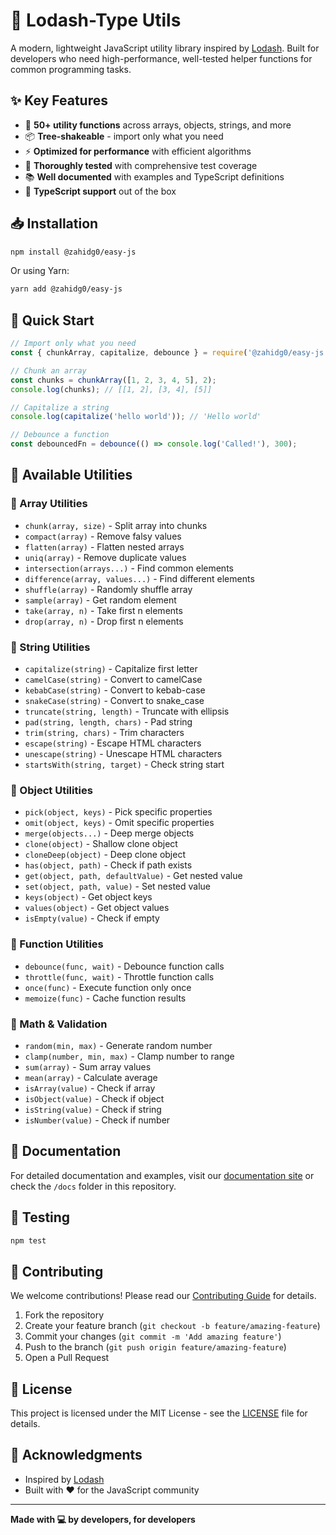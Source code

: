 # 🚀 Lodash-Type Utils

A modern, lightweight JavaScript utility library inspired by [Lodash](https://lodash.com/). Built for developers who need high-performance, well-tested helper functions for common programming tasks.

## ✨ Key Features

- 🎯 **50+ utility functions** across arrays, objects, strings, and more
- 📦 **Tree-shakeable** - import only what you need
- ⚡️ **Optimized for performance** with efficient algorithms
- 🧪 **Thoroughly tested** with comprehensive test coverage
- 📚 **Well documented** with examples and TypeScript definitions
- 🔧 **TypeScript support** out of the box

## 📥 Installation

```bash
npm install @zahidg0/easy-js
```

Or using Yarn:

```bash
yarn add @zahidg0/easy-js
```

## 🚀 Quick Start

```javascript
// Import only what you need
const { chunkArray, capitalize, debounce } = require('@zahidg0/easy-js');

// Chunk an array
const chunks = chunkArray([1, 2, 3, 4, 5], 2);
console.log(chunks); // [[1, 2], [3, 4], [5]]

// Capitalize a string
console.log(capitalize('hello world')); // 'Hello world'

// Debounce a function
const debouncedFn = debounce(() => console.log('Called!'), 300);
```

## 🧰 Available Utilities

### 🔹 Array Utilities
- `chunk(array, size)` - Split array into chunks
- `compact(array)` - Remove falsy values
- `flatten(array)` - Flatten nested arrays
- `uniq(array)` - Remove duplicate values
- `intersection(arrays...)` - Find common elements
- `difference(array, values...)` - Find different elements
- `shuffle(array)` - Randomly shuffle array
- `sample(array)` - Get random element
- `take(array, n)` - Take first n elements
- `drop(array, n)` - Drop first n elements

### 🔹 String Utilities
- `capitalize(string)` - Capitalize first letter
- `camelCase(string)` - Convert to camelCase
- `kebabCase(string)` - Convert to kebab-case
- `snakeCase(string)` - Convert to snake_case
- `truncate(string, length)` - Truncate with ellipsis
- `pad(string, length, chars)` - Pad string
- `trim(string, chars)` - Trim characters
- `escape(string)` - Escape HTML characters
- `unescape(string)` - Unescape HTML characters
- `startsWith(string, target)` - Check string start

### 🔹 Object Utilities
- `pick(object, keys)` - Pick specific properties
- `omit(object, keys)` - Omit specific properties
- `merge(objects...)` - Deep merge objects
- `clone(object)` - Shallow clone object
- `cloneDeep(object)` - Deep clone object
- `has(object, path)` - Check if path exists
- `get(object, path, defaultValue)` - Get nested value
- `set(object, path, value)` - Set nested value
- `keys(object)` - Get object keys
- `values(object)` - Get object values
- `isEmpty(value)` - Check if empty

### 🔹 Function Utilities
- `debounce(func, wait)` - Debounce function calls
- `throttle(func, wait)` - Throttle function calls
- `once(func)` - Execute function only once
- `memoize(func)` - Cache function results

### 🔹 Math & Validation
- `random(min, max)` - Generate random number
- `clamp(number, min, max)` - Clamp number to range
- `sum(array)` - Sum array values
- `mean(array)` - Calculate average
- `isArray(value)` - Check if array
- `isObject(value)` - Check if object
- `isString(value)` - Check if string
- `isNumber(value)` - Check if number

## 📖 Documentation

For detailed documentation and examples, visit our [documentation site](https://your-docs-url.com) or check the `/docs` folder in this repository.

## 🧪 Testing

```bash
npm test
```

## 🤝 Contributing

We welcome contributions! Please read our [Contributing Guide](CONTRIBUTING.md) for details.

1. Fork the repository
2. Create your feature branch (`git checkout -b feature/amazing-feature`)
3. Commit your changes (`git commit -m 'Add amazing feature'`)
4. Push to the branch (`git push origin feature/amazing-feature`)
5. Open a Pull Request

## 📄 License

This project is licensed under the MIT License - see the [LICENSE](LICENSE) file for details.

## 🙏 Acknowledgments

- Inspired by [Lodash](https://lodash.com/)
- Built with ❤️ for the JavaScript community

---

**Made with 💻 by developers, for developers**